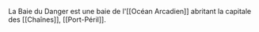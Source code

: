 La Baie du Danger est une baie de l'[[Océan Arcadien]] abritant la capitale des [[Chaînes]], [[Port-Péril]].